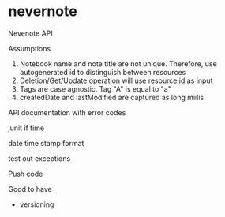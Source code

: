 # nevernote
Nevenote API


Assumptions 
1. Notebook name and note title are not unique. Therefore, use autogenerated id to distinguish between resources
2. Deletion/Get/Update operation will use resource id as input
3. Tags are case agnostic. Tag "A" is equal to "a"
4. createdDate and lastModified are captured as long miilis


API documentation
with error codes

junit if time

date time stamp format

test out exceptions

Push code



Good to have
- versioning
